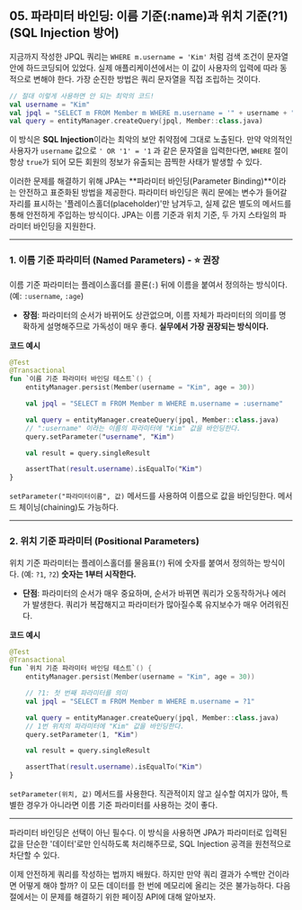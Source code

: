## 05\. 파라미터 바인딩: 이름 기준(:name)과 위치 기준(?1) (SQL Injection 방어)

지금까지 작성한 JPQL 쿼리는 `WHERE m.username = 'Kim'` 처럼 검색 조건이 문자열 안에 하드코딩되어 있었다. 실제 애플리케이션에서는 이 값이 사용자의 입력에 따라 동적으로 변해야 한다. 가장 순진한 방법은 쿼리 문자열을 직접 조립하는 것이다.

```kotlin
// 절대 이렇게 사용하면 안 되는 최악의 코드!
val username = "Kim"
val jpql = "SELECT m FROM Member m WHERE m.username = '" + username + "'"
val query = entityManager.createQuery(jpql, Member::class.java)
```

이 방식은 **SQL Injection**이라는 최악의 보안 취약점에 그대로 노출된다. 만약 악의적인 사용자가 `username` 값으로 `' OR '1' = '1` 과 같은 문자열을 입력한다면, `WHERE` 절이 항상 `true`가 되어 모든 회원의 정보가 유출되는 끔찍한 사태가 발생할 수 있다.

이러한 문제를 해결하기 위해 JPA는 \*\*파라미터 바인딩(Parameter Binding)\*\*이라는 안전하고 표준화된 방법을 제공한다. 파라미터 바인딩은 쿼리 문에는 변수가 들어갈 자리를 표시하는 '플레이스홀더(placeholder)'만 남겨두고, 실제 값은 별도의 메서드를 통해 안전하게 주입하는 방식이다. JPA는 이름 기준과 위치 기준, 두 가지 스타일의 파라미터 바인딩을 지원한다.

-----

### **1. 이름 기준 파라미터 (Named Parameters) - ⭐️ 권장**

이름 기준 파라미터는 플레이스홀더를 콜론(`:`) 뒤에 이름을 붙여서 정의하는 방식이다. (예: `:username`, `:age`)

  * **장점**: 파라미터의 순서가 바뀌어도 상관없으며, 이름 자체가 파라미터의 의미를 명확하게 설명해주므로 가독성이 매우 좋다. **실무에서 가장 권장되는 방식이다.**

**코드 예시**

```kotlin
@Test
@Transactional
fun `이름 기준 파라미터 바인딩 테스트`() {
    entityManager.persist(Member(username = "Kim", age = 30))

    val jpql = "SELECT m FROM Member m WHERE m.username = :username"

    val query = entityManager.createQuery(jpql, Member::class.java)
    // ":username" 이라는 이름의 파라미터에 "Kim" 값을 바인딩한다.
    query.setParameter("username", "Kim")

    val result = query.singleResult

    assertThat(result.username).isEqualTo("Kim")
}
```

`setParameter("파라미터이름", 값)` 메서드를 사용하여 이름으로 값을 바인딩한다. 메서드 체이닝(chaining)도 가능하다.

-----

### **2. 위치 기준 파라미터 (Positional Parameters)**

위치 기준 파라미터는 플레이스홀더를 물음표(`?`) 뒤에 숫자를 붙여서 정의하는 방식이다. (예: `?1`, `?2`) **숫자는 1부터 시작한다.**

  * **단점**: 파라미터의 순서가 매우 중요하며, 순서가 바뀌면 쿼리가 오동작하거나 에러가 발생한다. 쿼리가 복잡해지고 파라미터가 많아질수록 유지보수가 매우 어려워진다.

**코드 예시**

```kotlin
@Test
@Transactional
fun `위치 기준 파라미터 바인딩 테스트`() {
    entityManager.persist(Member(username = "Kim", age = 30))

    // ?1: 첫 번째 파라미터를 의미
    val jpql = "SELECT m FROM Member m WHERE m.username = ?1"

    val query = entityManager.createQuery(jpql, Member::class.java)
    // 1번 위치의 파라미터에 "Kim" 값을 바인딩한다.
    query.setParameter(1, "Kim")

    val result = query.singleResult

    assertThat(result.username).isEqualTo("Kim")
}
```

`setParameter(위치, 값)` 메서드를 사용한다. 직관적이지 않고 실수할 여지가 많아, 특별한 경우가 아니라면 이름 기준 파라미터를 사용하는 것이 좋다.

-----

파라미터 바인딩은 선택이 아닌 필수다. 이 방식을 사용하면 JPA가 파라미터로 입력된 값을 단순한 '데이터'로만 인식하도록 처리해주므로, SQL Injection 공격을 원천적으로 차단할 수 있다.

이제 안전하게 쿼리를 작성하는 법까지 배웠다. 하지만 만약 쿼리 결과가 수백만 건이라면 어떻게 해야 할까? 이 모든 데이터를 한 번에 메모리에 올리는 것은 불가능하다. 다음 절에서는 이 문제를 해결하기 위한 페이징 API에 대해 알아보자.